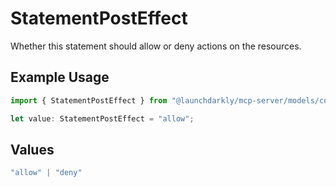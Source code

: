 # StatementPostEffect

Whether this statement should allow or deny actions on the resources.

## Example Usage

```typescript
import { StatementPostEffect } from "@launchdarkly/mcp-server/models/components";

let value: StatementPostEffect = "allow";
```

## Values

```typescript
"allow" | "deny"
```